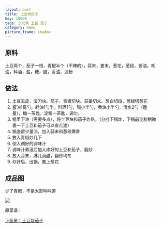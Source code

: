 ```yaml
---
layout: post
title: 土豆烧茄子
key: 10008
tags: 东北菜 土豆 茄子
category: menu
picture_frame: shadow
---
```


## 原料

土豆两个，茄子一根，青椒半个（不辣的），蒜末，姜末，葱花，葱段，酱油，耗油，料酒，盐，糖，醋，香油，淀粉<!--more-->

## 做法

1. 土豆去皮，滚刀块。茄子，青椒切块。蒜姜切末。葱白切段，葱绿切葱花
2. 酱油1瓷勺，耗油1勺半，料酒1勺，醋小半勺，香油小半勺，清水2勺（适量），糖一茶匙，淀粉一茶匙，调匀。
3. 锅里下油（需要多点），将土豆块和茄子炸熟。（分批下锅炸，下锅前淀粉稍微裹一下土豆和茄子可以省点油）
4. 锅底留少量油，加入蒜末和葱段爆香
5. 放入青椒炒几下
6. 倒入调好的调味汁
7. 调味汁煮滚后加入炸好的土豆和茄子，翻炒
8. 放入蒜末，淋几滴醋，翻炒均匀
9. 炒好后，出锅，撒上葱花

## 成品图

少了青椒，不是太影响味道

![](https://s3-us-west-1.amazonaws.com/menchi.xyz/%E5%9C%9F%E8%B1%86%E7%83%A7%E8%8C%84%E5%AD%90.JPG)

原菜谱：

[下厨房：土豆烧茄子](https://www.xiachufang.com/recipe/102121203/)